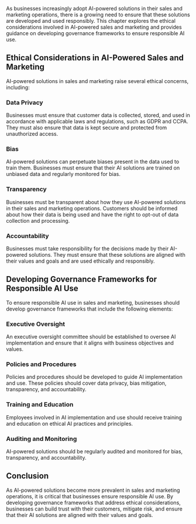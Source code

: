 

As businesses increasingly adopt AI-powered solutions in their sales and marketing operations, there is a growing need to ensure that these solutions are developed and used responsibly. This chapter explores the ethical considerations involved in AI-powered sales and marketing and provides guidance on developing governance frameworks to ensure responsible AI use.

Ethical Considerations in AI-Powered Sales and Marketing
--------------------------------------------------------

AI-powered solutions in sales and marketing raise several ethical concerns, including:

### Data Privacy

Businesses must ensure that customer data is collected, stored, and used in accordance with applicable laws and regulations, such as GDPR and CCPA. They must also ensure that data is kept secure and protected from unauthorized access.

### Bias

AI-powered solutions can perpetuate biases present in the data used to train them. Businesses must ensure that their AI solutions are trained on unbiased data and regularly monitored for bias.

### Transparency

Businesses must be transparent about how they use AI-powered solutions in their sales and marketing operations. Customers should be informed about how their data is being used and have the right to opt-out of data collection and processing.

### Accountability

Businesses must take responsibility for the decisions made by their AI-powered solutions. They must ensure that these solutions are aligned with their values and goals and are used ethically and responsibly.

Developing Governance Frameworks for Responsible AI Use
-------------------------------------------------------

To ensure responsible AI use in sales and marketing, businesses should develop governance frameworks that include the following elements:

### Executive Oversight

An executive oversight committee should be established to oversee AI implementation and ensure that it aligns with business objectives and values.

### Policies and Procedures

Policies and procedures should be developed to guide AI implementation and use. These policies should cover data privacy, bias mitigation, transparency, and accountability.

### Training and Education

Employees involved in AI implementation and use should receive training and education on ethical AI practices and principles.

### Auditing and Monitoring

AI-powered solutions should be regularly audited and monitored for bias, transparency, and accountability.

Conclusion
----------

As AI-powered solutions become more prevalent in sales and marketing operations, it is critical that businesses ensure responsible AI use. By developing governance frameworks that address ethical considerations, businesses can build trust with their customers, mitigate risk, and ensure that their AI solutions are aligned with their values and goals.

